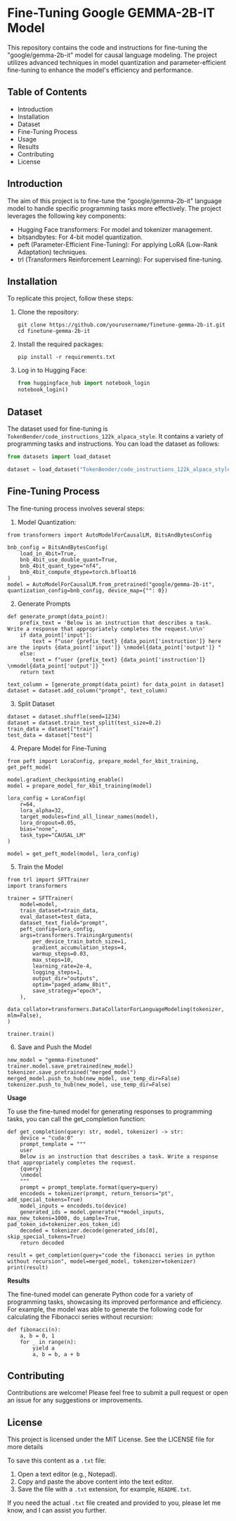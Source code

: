 # Fine-Tuning Google GEMMA-2B-IT Model

This repository contains the code and instructions for fine-tuning the "google/gemma-2b-it" model for causal language modeling. The project utilizes advanced techniques in model quantization and parameter-efficient fine-tuning to enhance the model's efficiency and performance.

## Table of Contents
- Introduction
- Installation
- Dataset
- Fine-Tuning Process
- Usage
- Results
- Contributing
- License

## Introduction
The aim of this project is to fine-tune the "google/gemma-2b-it" language model to handle specific programming tasks more effectively. The project leverages the following key components:
- Hugging Face transformers: For model and tokenizer management.
- bitsandbytes: For 4-bit model quantization.
- peft (Parameter-Efficient Fine-Tuning): For applying LoRA (Low-Rank Adaptation) techniques.
- trl (Transformers Reinforcement Learning): For supervised fine-tuning.

## Installation
To replicate this project, follow these steps:

1. Clone the repository:
    ```
    git clone https://github.com/yourusername/finetune-gemma-2b-it.git
    cd finetune-gemma-2b-it
    ```

2. Install the required packages:
    ```
    pip install -r requirements.txt
    ```

3. Log in to Hugging Face:
    ```python
    from huggingface_hub import notebook_login
    notebook_login()
    ```

## Dataset
The dataset used for fine-tuning is `TokenBender/code_instructions_122k_alpaca_style`. It contains a variety of programming tasks and instructions. You can load the dataset as follows:

```python
from datasets import load_dataset

dataset = load_dataset("TokenBender/code_instructions_122k_alpaca_style", split="train")
```
## Fine-Tuning Process
The fine-tuning process involves several steps:

1. Model Quantization:
```
from transformers import AutoModelForCausalLM, BitsAndBytesConfig

bnb_config = BitsAndBytesConfig(
    load_in_4bit=True,
    bnb_4bit_use_double_quant=True,
    bnb_4bit_quant_type="nf4",
    bnb_4bit_compute_dtype=torch.bfloat16
)
model = AutoModelForCausalLM.from_pretrained("google/gemma-2b-it", quantization_config=bnb_config, device_map={"": 0})
```
2. Generate Prompts
```
def generate_prompt(data_point):
    prefix_text = 'Below is an instruction that describes a task. Write a response that appropriately completes the request.\n\n'
    if data_point['input']:
        text = f"user {prefix_text} {data_point['instruction']} here are the inputs {data_point['input']} \nmodel{data_point['output']} "
    else:
        text = f"user {prefix_text} {data_point['instruction']} \nmodel{data_point['output']} "
    return text

text_column = [generate_prompt(data_point) for data_point in dataset]
dataset = dataset.add_column("prompt", text_column)
```
3. Split Dataset
```
dataset = dataset.shuffle(seed=1234)
dataset = dataset.train_test_split(test_size=0.2)
train_data = dataset["train"]
test_data = dataset["test"]
```
4. Prepare Model for Fine-Tuning
```
from peft import LoraConfig, prepare_model_for_kbit_training, get_peft_model

model.gradient_checkpointing_enable()
model = prepare_model_for_kbit_training(model)

lora_config = LoraConfig(
    r=64,
    lora_alpha=32,
    target_modules=find_all_linear_names(model),
    lora_dropout=0.05,
    bias="none",
    task_type="CAUSAL_LM"
)

model = get_peft_model(model, lora_config)
```
5. Train the Model
```
from trl import SFTTrainer
import transformers

trainer = SFTTrainer(
    model=model,
    train_dataset=train_data,
    eval_dataset=test_data,
    dataset_text_field="prompt",
    peft_config=lora_config,
    args=transformers.TrainingArguments(
        per_device_train_batch_size=1,
        gradient_accumulation_steps=4,
        warmup_steps=0.03,
        max_steps=10,
        learning_rate=2e-4,
        logging_steps=1,
        output_dir="outputs",
        optim="paged_adamw_8bit",
        save_strategy="epoch",
    ),
    data_collator=transformers.DataCollatorForLanguageModeling(tokenizer, mlm=False),
)

trainer.train()
```
6. Save and Push the Model
```
new_model = "gemma-Finetuned"
trainer.model.save_pretrained(new_model)
tokenizer.save_pretrained("merged_model")
merged_model.push_to_hub(new_model, use_temp_dir=False)
tokenizer.push_to_hub(new_model, use_temp_dir=False)
```

**Usage**

To use the fine-tuned model for generating responses to programming tasks, you can call the get_completion function:
```
def get_completion(query: str, model, tokenizer) -> str:
    device = "cuda:0"
    prompt_template = """
    user
    Below is an instruction that describes a task. Write a response that appropriately completes the request.
    {query}
    \nmodel
    """
    prompt = prompt_template.format(query=query)
    encodeds = tokenizer(prompt, return_tensors="pt", add_special_tokens=True)
    model_inputs = encodeds.to(device)
    generated_ids = model.generate(**model_inputs, max_new_tokens=1000, do_sample=True, pad_token_id=tokenizer.eos_token_id)
    decoded = tokenizer.decode(generated_ids[0], skip_special_tokens=True)
    return decoded

result = get_completion(query="code the fibonacci series in python without recursion", model=merged_model, tokenizer=tokenizer)
print(result)
```

**Results**

The fine-tuned model can generate Python code for a variety of programming tasks, showcasing its improved performance and efficiency. For example, the model was able to generate the following code for calculating the Fibonacci series without recursion:
```
def fibonacci(n):
    a, b = 0, 1
    for _ in range(n):
        yield a
        a, b = b, a + b
```
## Contributing

Contributions are welcome! Please feel free to submit a pull request or open an issue for any suggestions or improvements.

## License

This project is licensed under the MIT License. See the LICENSE file for more details

To save this content as a `.txt` file:

1. Open a text editor (e.g., Notepad).
2. Copy and paste the above content into the text editor.
3. Save the file with a `.txt` extension, for example, `README.txt`.

If you need the actual `.txt` file created and provided to you, please let me know, and I can assist you further.
